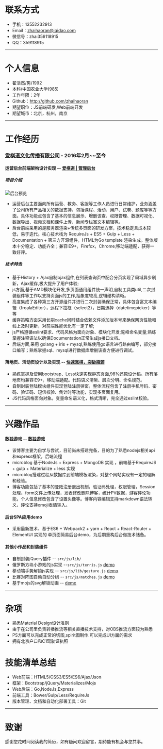 # 联系方式

- 手机：13552232913 
- Email：zhaihaoran@iqidao.com 
- 微信号：zhai359118915
- QQ：359118915

---

# 个人信息

 - 翟浩然/男/1992 
 - 本科/中国农业大学(985)
 - 工作年限：2年
 - Github：http://github.com/zhaihaoran
 - 期望职位：JS前端研发,Web前端开发
 - 期望城市：北京，杭州，南京

---

# 工作经历

### [爱棋道文化传播有限公司](http://www.iqidao.com) - 2016年2月~~至今

#### 运营后台前端架构设计实现  -- [爱棋道 | 管理后台](http://www.iqidao.com/admin001/)

##### 项目介绍

![后台预览](./image/admin-2.png)

* 运营后台主要面向所有运营、教务、客服等工作人员进行日常维护，业务涵盖了公司所有产品相关的数据支持，包括课程、活动、用户、试卷、题库等等方面。具体功能点包含了基本的信息展示、增删该查、权限管理、数据可视化、数据导出、视频文档和课件上传、新闻专栏富文本编辑等。
* 后台前端采用的是服务器渲染+传统多页面的研发方案，技术稳定且成本较低，易于迭代。核心技术栈为 RequireJs + ES5 + Gulp + Less + Documentation + 第三方开源组件，HTML为Go template 渲染生成。整体版本十分稳定、功能齐全；兼容IE9+，Firefox，Chrome;移动端适配，获得一致好评。

##### 技术特色

* 基于History + Ajax自制pjax组件,在列表查询页中配合分页实现了局域异步刷新，Ajax缓存,极大提升了用户体验;
* js方面,基于AMD模块化开发,多页面通用组件统一声明,自制工具类util,二次封装组件等工作以支持页面js的工作,抽象度较高,逻辑结构清晰。
* 高度集成了各种第三方开源组件并进行二次封装确保正常，具体包含富文本编辑（froalaEditor），远程下拉框（select2），日期选择（datetimepicker）等等
* 缓存策略方面采用长期cache同时结合依赖文件添加版本号来确保网页性能和线上及时更新，对前端性能优化有一定了解;
* js严格遵循eslint要求、代码风格为面向对象、模块化开发;驼峰命名变量;熟练掌握注释语法以确保Documentation正常生成js接口文档。
* 后端方面,采用 golang + iris + mysql,熟练使用go语言进行路由编写，部分接口编写；熟练掌握sql、mysql进行数据库增删该查方便进行调试。

#### 落地页、活动页设计以及实现 -- [快速涨棋，突破瓶颈](http://www.iqidao.com/html/baidu/index.html)

* 熟练掌握及使用bootstrap、Less快速实现静态页面,98%还原设计稿。所有落地页均兼容IE9+，移动端适配。代码语义清晰、层次分明、命名规范。 
* 自制封装登陆模块组件实现登陆注册弹窗，整体流程包含了注册手机号码、密码、验证码、短信校验、倒计时等功能，实现多页面复用。
* JS代码风格面向对象。变量命名语义化，格式清晰，完全通过eslint校验。

---

# 兴趣作品 

#### 数独游戏  -- [数独游戏](https://zhaihaoran.github.io/sudoku/)

* 该博客主要为自学与尝试，目前尚未搭建完备，目的为了熟悉nodejs相关api和express框架，后端流程
* microblog 基于NodeJs + Express  + MongoDB 实现 ，前端基于RequireJS + gulp + Materialize + less 实现
* microblog搭建过程从数据库到前端模板渲染，对整个网站实现有一定的理解和经验。
* 博客功能包括了基本的登陆注册退出机制，验证码处理，权限管理，Session处理，form文件上传处理，发表修改删除博客，统计PV数据，游客评论功能，个人信息修改包含了设置头像等。博客内容编辑支持markdown语法转义，评论支持emoji表情输入。

#### 后台SPA应用demo

* 采用最新技术、基于ES6 + Webpack2 + yarn + React + React-Router + ElementUI 实现的 单页面简易后台demo，为后期重构后台做技术储备。

#### 其他小作品和封装组件

* 自制封装jQuery插件 -- `src/js/lib/`
* 俄罗斯方块小游戏的js实现 --`src/js/terris.js` [demo](https://zhaihaoran.github.io/resume_page/demo/terris.html)
* 移动端手势解锁js实现 -- `src/js/lib/gesture.js` [demo](https://zhaihaoran.github.io/resume_page/demo/gesture_unlock.html)
* 比赛对阵图自动自动分组 -- `src/js/matches.js` [demo](https://zhaihaoran.github.io/resume_page/demo/group_trace.html)
* 基于mojs的svg解锁动画 -- [demo](https://zhaihaoran.github.io/resume_page/demo/icon_unlock/icon_item.html)

---

# 杂项

 - 熟悉Material Design设计准则 
 - 由于在公司里负责转播推流等相关直播技术支持，对OBS推流方面较为熟悉
 - PS方面可以完成正常的切图,spirit图制作.可以完成UI方面的需求
 - 拥有北京户口和C1驾驶证执照

# 技能清单总结

 - Web前端：HTML5/CSS3/ES5/ES6/Ajax/Json
 - 框架：Bootstrap/jQuery/Materializes/Mojs
 - Web后端：Go,NodeJs,Express
 - 前端工具：Bower/Gulp/Less/RequireJs
 - 版本管理、文档和自动化部署工具：Git

---

# 致谢

感谢您花时间阅读我的简历，如有疑问欢迎留言，期待能有机会与您共事。

